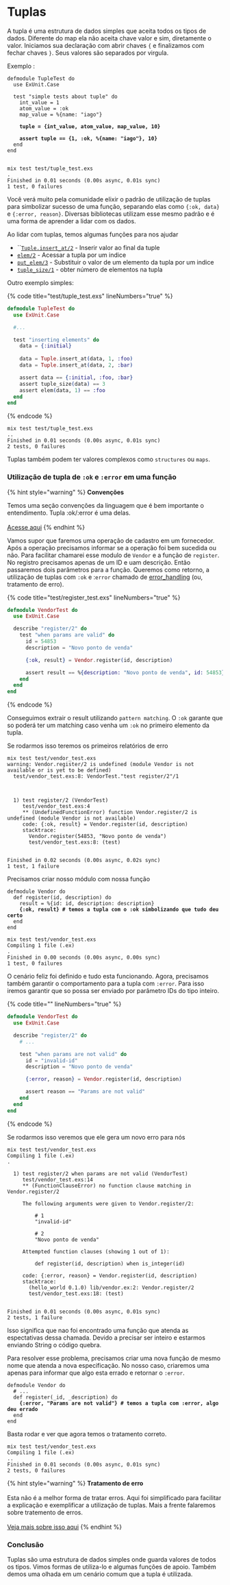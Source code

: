 # Tuplas

A tupla é uma estrutura de dados simples que aceita todos os tipos de dados. Diferente do map ela não aceita chave valor e sim, diretamente o valor. Iniciamos sua declaração com abrir chaves `{` e finalizamos com fechar chaves `}`.  Seus valores são separados por virgula.&#x20;

Exemplo :

<pre class="language-elixir" data-line-numbers><code class="lang-elixir">defmodule TupleTest do
  use ExUnit.Case

  test "simple tests about tuple" do
    int_value = 1
    atom_value = :ok
    map_value = %{name: "iago"}

<strong>    tuple = {int_value, atom_value, map_value, 10}
</strong>
<strong>    assert tuple == {1, :ok, %{name: "iago"}, 10}
</strong>  end
end

</code></pre>

```shell
mix test test/tuple_test.exs
.
Finished in 0.01 seconds (0.00s async, 0.01s sync)
1 test, 0 failures
```

Você verá muito pela comunidade elixir o padrão de utilização de tuplas para simbolizar sucesso de uma função, separando elas como `{:ok, data}` e `{:error, reason}`. Diversas bibliotecas utilizam esse mesmo padrão e é uma forma de aprender a lidar com os dados.

Ao lidar com tuplas, temos algumas funções para nos ajudar

* ``[`Tuple.insert_at/2`](https://hexdocs.pm/elixir/1.12/Tuple.html#insert\_at/3) - Inserir valor ao final da tuple
* [`elem/2`](https://hexdocs.pm/elixir/1.12/Kernel.html#elem/2) - Acessar a tupla por um indice
* [`put_elem/3`](https://hexdocs.pm/elixir/1.12/Kernel.html#put\_elem/3) - Substituir o valor de um elemento da tupla por um indice
* [`tuple_size/1`](https://hexdocs.pm/elixir/1.12/Kernel.html#tuple\_size/1) - obter número de elementos na tupla

Outro exemplo simples:

{% code title="test/tuple_test.exs" lineNumbers="true" %}
```elixir
defmodule TupleTest do
  use ExUnit.Case

  #...

  test "inserting elements" do
    data = {:initial}
    
    data = Tuple.insert_at(data, 1, :foo)
    data = Tuple.insert_at(data, 2, :bar)

    assert data == {:initial, :foo, :bar}
    assert tuple_size(data) == 3
    assert elem(data, 1) == :foo
  end
end
```
{% endcode %}

```shell
mix test test/tuple_test.exs
..
Finished in 0.01 seconds (0.00s async, 0.01s sync)
2 tests, 0 failures
```

Tuplas também podem ter valores complexos como `structures` ou `maps`.

### Utilização de tupla de `:ok` e `:error` em uma função

{% hint style="warning" %}
**Convenções**

Temos uma seção convenções da linguagem que é bem importante o entendimento. Tupla :ok/:error é uma delas. \
\
[Acesse aqui](../../conceitos/convencoes.md)
{% endhint %}

Vamos supor que faremos uma operação de cadastro em um fornecedor. Após a operação precisamos informar se a operação foi bem sucedida ou não. Para facilitar chamarei esse modulo de `Vendor` e a função de `register`. No registro precisamos apenas de um ID e uam descrição. Então passaremos dois parâmetros para a função. Queremos como retorno, a utilização de tuplas com `:ok` e :`error` chamado de [error\_handling](https://elixirschool.com/pt/lessons/intermediate/error\_handling) (ou, tratamento de erro).

{% code title="test/register_test.exs" lineNumbers="true" %}
```elixir
defmodule VendorTest do
  use ExUnit.Case

  describe "register/2" do
    test "when params are valid" do
      id = 54853
      description = "Novo ponto de venda"

      {:ok, result} = Vendor.register(id, description)

      assert result == %{description: "Novo ponto de venda", id: 54853}
    end
  end
end

```
{% endcode %}

Conseguimos extrair o result utilizando `pattern matching`. O `:ok`  garante que so poderá ter um matching caso venha um `:ok` no primeiro elemento da tupla.&#x20;

Se rodarmos isso teremos os primeiros relatórios de erro

```shell
mix test test/vendor_test.exs
warning: Vendor.register/2 is undefined (module Vendor is not available or is yet to be defined)
  test/vendor_test.exs:8: VendorTest."test register/2"/1



  1) test register/2 (VendorTest)
     test/vendor_test.exs:4
     ** (UndefinedFunctionError) function Vendor.register/2 is undefined (module Vendor is not available)
     code: {:ok, result} = Vendor.register(id, description)
     stacktrace:
       Vendor.register(54853, "Novo ponto de venda")
       test/vendor_test.exs:8: (test)


Finished in 0.02 seconds (0.00s async, 0.02s sync)
1 test, 1 failure
```

Precisamos criar nosso módulo com nossa função

<pre class="language-elixir" data-title="lib/vendor.ex" data-line-numbers><code class="lang-elixir">defmodule Vendor do
  def register(id, description) do
    result = %{id: id, description: description}
<strong>    {:ok, result} # temos a tupla com o :ok simbolizando que tudo deu certo
</strong>  end
end
</code></pre>

```shell
mix test test/vendor_test.exs
Compiling 1 file (.ex)
.
Finished in 0.00 seconds (0.00s async, 0.00s sync)
1 test, 0 failures
```

O cenário feliz foi definido e tudo esta funcionando. Agora, precisamos também garantir o comportamento para a tupla com `:error`. Para isso iremos garantir que so possa ser enviado por parâmetro IDs do tipo inteiro.

{% code title="" lineNumbers="true" %}
```elixir
defmodule VendorTest do
  use ExUnit.Case

  describe "register/2" do
    # ...

    test "when params are not valid" do
      id = "invalid-id"
      description = "Novo ponto de venda"

      {:error, reason} = Vendor.register(id, description)

      assert reason == "Params are not valid"
    end
  end
end
```
{% endcode %}

Se rodarmos isso veremos que ele gera um novo erro para nós

```shell
mix test test/vendor_test.exs
Compiling 1 file (.ex)
.

  1) test register/2 when params are not valid (VendorTest)
     test/vendor_test.exs:14
     ** (FunctionClauseError) no function clause matching in Vendor.register/2

     The following arguments were given to Vendor.register/2:
     
         # 1
         "invalid-id"
     
         # 2
         "Novo ponto de venda"
     
     Attempted function clauses (showing 1 out of 1):
     
         def register(id, description) when is_integer(id)
     
     code: {:error, reason} = Vendor.register(id, description)
     stacktrace:
       (hello_world 0.1.0) lib/vendor.ex:2: Vendor.register/2
       test/vendor_test.exs:18: (test)


Finished in 0.01 seconds (0.00s async, 0.01s sync)
2 tests, 1 failure
```

Isso significa que nao foi encontrado uma função que atenda as espectativas dessa chamada. Devido a precisar ser inteiro e estarmos enviando String o código quebra.

Para resolver esse problema, precisamos criar uma nova função de mesmo nome que atenda a nova especificação. No nosso caso, criaremos uma apenas para informar que algo esta errado e retornar o `:error`.

<pre class="language-elixir" data-title="lib/vendor.ex" data-line-numbers><code class="lang-elixir">defmodule Vendor do
  # ...
  def register(_id, _description) do
<strong>    {:error, "Params are not valid"} # temos a tupla com :error, algo deu errado
</strong>  end
end
</code></pre>

Basta rodar e ver que agora temos o tratamento correto.

```shell
mix test test/vendor_test.exs
Compiling 1 file (.ex)
..
Finished in 0.01 seconds (0.00s async, 0.01s sync)
2 tests, 0 failures
```

{% hint style="warning" %}
**Tratamento de erro**\
\
Esta não é a melhor forma de tratar erros. Aqui foi simplificado para facilitar a explicação e exemplificar a utilização de tuplas. Mais a frente falaremos sobre tratemento de erros.\
\
[Veja mais  sobre isso aqui](https://elixirschool.com/pt/lessons/intermediate/error\_handling)
{% endhint %}

### Conclusão

Tuplas são uma estrutura de dados simples onde guarda valores de todos os tipos. Vimos formas de utiliza-lo e algumas funções de apoio. Também demos uma olhada em um cenário comum que a tupla é utilizada.

